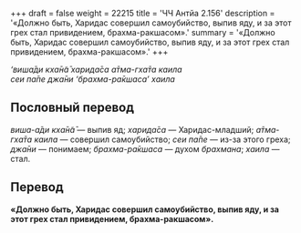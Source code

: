 +++
draft = false
weight = 22215
title = 'ЧЧ Антйа 2.156'
description = '«Должно быть, Харидас совершил самоубийство, выпив яду, и за этот грех стал привидением, брахма-ракшасом».'
summary = '«Должно быть, Харидас совершил самоубийство, выпив яду, и за этот грех стал привидением, брахма-ракшасом».'
+++

_‘виша̄ди кха̄н̃а̄ харида̄са а̄тма-гха̄та каила  
сеи па̄пе джа̄ни ‘брахма-ра̄кшаса’ хаила_

## Пословный перевод

_виша_\-_а̄ди_ _кха̄н̃а̄_ — выпив яд; _харида̄са_ — Харидас-младший; _а̄тма_\-_гха̄та_ _каила_ — совершил самоубийство; _сеи_ _па̄пе_ — из-за этого греха; _джа̄ни_ — понимаем; _брахма_\-_ра̄кшаса_ — духом _брахмана_; _хаила_ — стал.

## Перевод

**«Должно быть, Харидас совершил самоубийство, выпив яду, и за этот грех стал привидением, брахма-ракшасом».**
